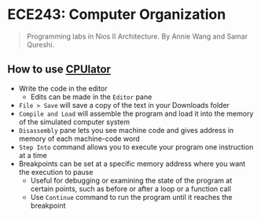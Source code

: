 # ECE243: Computer Organization
> Programming labs in Nios II Architecture. By Annie Wang and Samar Qureshi.

## How to use [CPUlator](https://cpulator.01xz.net/?sys=nios-de1soc&d_audio=48000)
- Write the code in the editor
    - Edits can be made in the `Editor` pane
- `File > Save` will save a copy of the text in your Downloads folder
- `Compile and Load` will assemble the program and load it into the memory of the simulated computer system
- `Disassembly` pane lets you see machine code and gives address in memory of each machine-code word 
- `Step Into` command allows you to execute your program one instruction at a time
- Breakpoints can be set at a specific memory address where you want the execution to pause 
    - Useful for debugging or examining the state of the program at certain points, such as before or after a loop or a function call
    - Use `Continue` command to run the program until it reaches the breakpoint 
